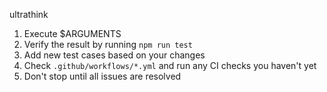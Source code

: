 ultrathink

1. Execute $ARGUMENTS
2. Verify the result by running `npm run test`
3. Add new test cases based on your changes
4. Check `.github/workflows/*.yml` and run any CI checks you haven't yet
5. Don't stop until all issues are resolved
